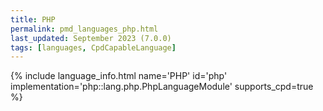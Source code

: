 ```yaml
---
title: PHP
permalink: pmd_languages_php.html
last_updated: September 2023 (7.0.0)
tags: [languages, CpdCapableLanguage]
---
```


{% include language_info.html name='PHP' id='php' implementation='php::lang.php.PhpLanguageModule' supports_cpd=true %}
